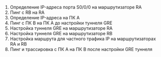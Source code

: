 1. Определение IP-адреса порта S0/0/0 на маршрутизаторе RA
2. Пинг с RB на RA
3. Определение IP-адреса на ПК А
4. Пинг с ПК B на ПК А до настройки туннеля GRE
5. Настройка туннеля GRE на маршрутизаторе RA
6. Настройка туннеля GRE на маршрутизаторе RB
7. Настройка маршрута для частного трафика IP на маршрутизаторах RA и RB
8. Пинг и трассировка с ПК А на ПК B после настройки GRE туннеля

